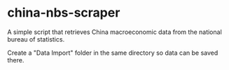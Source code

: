# china-nbs-scraper
A simple script that retrieves China macroeconomic data from the national bureau of statistics.

Create a "Data Import" folder in the same directory so data can be saved there.



